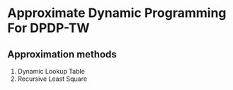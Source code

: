 # Approximate Dynamic Programming For DPDP-TW
## Approximation methods
1. Dynamic Lookup Table
2. Recursive Least Square
